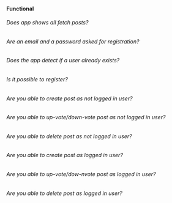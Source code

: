 #### Functional

###### Does app shows all fetch posts?

###### Are an email and a password asked for registration?

###### Does the app detect if a user already exists?

###### Is it possible to register?

###### Are you able to create post as not logged in user?

###### Are you able to up-vote/down-vote post as not logged in user?

###### Are you able to delete post as not logged in user?

###### Are you able to create post as logged in user?

###### Are you able to up-vote/dow-nvote post as logged in user?

###### Are you able to delete post as logged in user?
